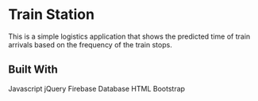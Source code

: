 # Train Station

This is a simple logistics application that shows the predicted time of train arrivals based on the frequency of the train stops.

## Built With

Javascript
jQuery
Firebase Database
HTML
Bootstrap

